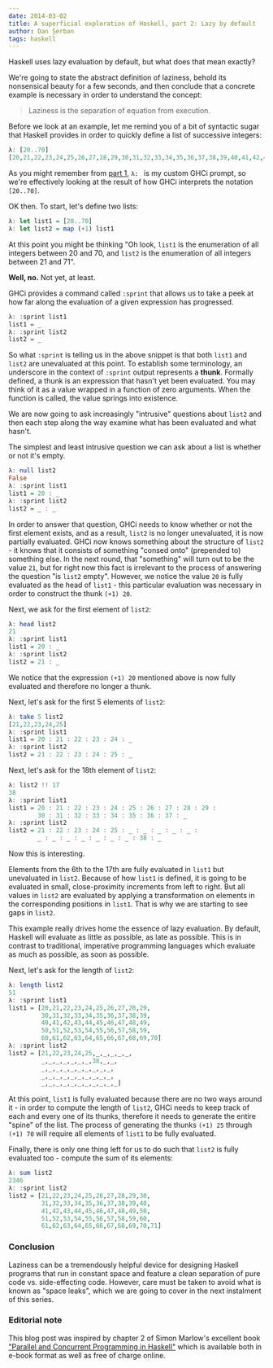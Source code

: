 ```yaml
---
date: 2014-03-02
title: A superficial exploration of Haskell, part 2: Lazy by default
author: Dan Șerban
tags: haskell
---
```


Haskell uses lazy evaluation by default, but what does that mean exactly?

We're going to state the abstract definition of laziness, behold its
nonsensical beauty for a few seconds, and then conclude that a concrete
example is necessary in order to understand the concept:

> Laziness is the separation of equation from execution.

<!--more-->

Before we look at an example, let me remind you of a bit of syntactic sugar
that Haskell provides in order to quickly define a list of successive
integers:

``` haskell
λ: [20..70]
[20,21,22,23,24,25,26,27,28,29,30,31,32,33,34,35,36,37,38,39,40,41,42,43,44,45,46,47,48,49,50,51,52,53,54,55,56,57,58,59,60,61,62,63,64,65,66,67,68,69,70]
```

As you might remember from [part
1](http://techblog.rosedu.org/haskell-part1.html), `λ: ` is my custom GHCi
prompt, so we're effectively looking at the result of how GHCi interprets the
notation `[20..70]`.

OK then. To start, let's define two lists:

``` haskell
λ: let list1 = [20..70]
λ: let list2 = map (+1) list1
```

At this point you might be thinking "Oh look, `list1` is the enumeration of
all integers between 20 and 70, and `list2` is the enumeration of all integers
between 21 and 71".

**Well, no.** Not yet, at least.

GHCi provides a command called `:sprint` that allows us to take a peek at how
far along the evaluation of a given expression has progressed.

``` haskell
λ: :sprint list1
list1 = _
λ: :sprint list2
list2 = _
```

So what `:sprint` is telling us in the above snippet is that both `list1` and
`list2` are unevaluated at this point. To establish some terminology, an
underscore in the context of `:sprint` output represents a **thunk**. Formally
defined, a thunk is an expression that hasn't yet been evaluated. You may
think of it as a value wrapped in a function of zero arguments. When the
function is called, the value springs into existence.

We are now going to ask increasingly "intrusive" questions about `list2` and
then each step along the way examine what has been evaluated and what hasn't.

The simplest and least intrusive question we can ask about a list is whether
or not it's empty.

``` haskell
λ: null list2
False
λ: :sprint list1
list1 = 20 : _
λ: :sprint list2
list2 = _ : _
```

In order to answer that question, GHCi needs to know whether or not the first
element exists, and as a result, `list2` is no longer unevaluated, it is now
partially evaluated. GHCi now knows something about the structure of `list2` -
it knows that it consists of something "consed onto" (prepended to) something
else. In the next round, that "something" will turn out to be the value `21`,
but for right now this fact is irrelevant to the process of answering the
question "is `list2` empty". However, we notice the value `20` is fully
evaluated as the head of `list1` - this particular evaluation was necessary in
order to construct the thunk `(+1) 20`.

Next, we ask for the first element of `list2`:

``` haskell
λ: head list2
21
λ: :sprint list1
list1 = 20 : _
λ: :sprint list2
list2 = 21 : _
```

We notice that the expression `(+1) 20` mentioned above is now fully evaluated
and therefore no longer a thunk.

Next, let's ask for the first 5 elements of `list2`:

``` haskell
λ: take 5 list2
[21,22,23,24,25]
λ: :sprint list1
list1 = 20 : 21 : 22 : 23 : 24 : _
λ: :sprint list2
list2 = 21 : 22 : 23 : 24 : 25 : _
```

Next, let's ask for the 18th element of `list2`:

``` haskell
λ: list2 !! 17
38
λ: :sprint list1
list1 = 20 : 21 : 22 : 23 : 24 : 25 : 26 : 27 : 28 : 29 :
        30 : 31 : 32 : 33 : 34 : 35 : 36 : 37 : _
λ: :sprint list2
list2 = 21 : 22 : 23 : 24 : 25 : _ : _ : _ : _ : _ :
        _ : _ : _ : _ : _ : _ : _ : 38 : _
```

Now this is interesting.

Elements from the 6th to the 17th are fully evaluated in `list1` but
unevaluated in `list2`. Because of how `list1` is defined, it is going to be
evaluated in small, close-proximity increments from left to right. But all
values in `list2` are evaluated by applying a transformation on elements in
the corresponding positions in `list1`. That is why we are starting to see
gaps in `list2`.

This example really drives home the essence of lazy evaluation. By default,
Haskell will evaluate as little as possible, as late as possible. This is in
contrast to traditional, imperative programming languages which evaluate as
much as possible, as soon as possible.

Next, let's ask for the length of `list2`:

``` haskell
λ: length list2
51
λ: :sprint list1
list1 = [20,21,22,23,24,25,26,27,28,29,
         30,31,32,33,34,35,36,37,38,39,
         40,41,42,43,44,45,46,47,48,49,
         50,51,52,53,54,55,56,57,58,59,
         60,61,62,63,64,65,66,67,68,69,70]
λ: :sprint list2
list2 = [21,22,23,24,25,_,_,_,_,_,
         _,_,_,_,_,_,_,38,_,_,
         _,_,_,_,_,_,_,_,_,_,
         _,_,_,_,_,_,_,_,_,_,
         _,_,_,_,_,_,_,_,_,_,_]
```

At this point, `list1` is fully evaluated because there are no two ways around
it - in order to compute the length of `list2`, GHCi needs to keep track of
each and every one of its thunks, therefore it needs to generate the entire
"spine" of the list. The process of generating the thunks `(+1) 25` through
`(+1) 70` will require all elements of `list1` to be fully evaluated.

Finally, there is only one thing left for us to do such that `list2` is fully
evaluated too - compute the sum of its elements:

``` haskell
λ: sum list2
2346
λ: :sprint list2
list2 = [21,22,23,24,25,26,27,28,29,30,
         31,32,33,34,35,36,37,38,39,40,
         41,42,43,44,45,46,47,48,49,50,
         51,52,53,54,55,56,57,58,59,60,
         61,62,63,64,65,66,67,68,69,70,71]
```

### Conclusion

Laziness can be a tremendously helpful device for designing Haskell programs
that run in constant space and feature a clean separation of pure code vs.
side-effecting code. However, care must be taken to avoid what is known as
"space leaks", which we are going to cover in the next instalment of this
series.

### Editorial note

This blog post was inspired by chapter 2 of Simon Marlow's excellent book
["Parallel and Concurrent Programming in
Haskell"](http://chimera.labs.oreilly.com/books/1230000000929) which is
available both in e-book format as well as free of charge online.
